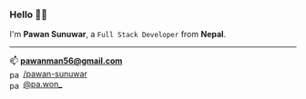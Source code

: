 ### Hello 👋🏼
I'm **Pawan Sunuwar**, a `Full Stack Developer` from **Nepal**.

<hr/>

📫 **pawanman56@gmail.com**
<br/>
<img align="center" src="https://raw.githubusercontent.com/rahuldkjain/github-profile-readme-generator/master/src/images/icons/Social/linked-in-alt.svg" alt="pawan-sunuwar" height="16" width="20"/> <a href="https://linkedin.com/in/pawan-sunuwar" target="blank">/pawan-sunuwar</a>
<br/>
<img align="center" src="https://raw.githubusercontent.com/rahuldkjain/github-profile-readme-generator/master/src/images/icons/Social/instagram.svg" alt="pa.won_" height="16" width="20"/> <a href="https://instagram.com/pa.won_" target="blank">@pa.won_</a>
<br/>
